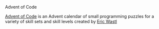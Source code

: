 Advent of Code

[Advent of Code](https://adventofcode.com/) is an Advent calendar of small programming puzzles for a variety of skill sets and skill levels created by [Eric Wastl](http://was.tl/)
